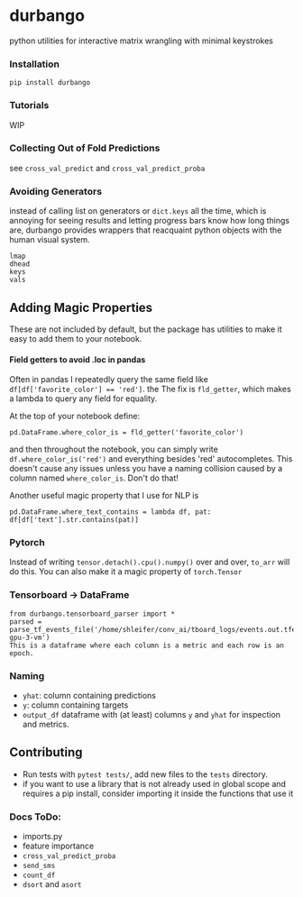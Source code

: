 # durbango
python utilities for interactive matrix wrangling with minimal keystrokes

### Installation

```
pip install durbango
```


### Tutorials
WIP


### Collecting Out of Fold Predictions
see `cross_val_predict` and `cross_val_predict_proba`


### Avoiding Generators
instead of calling list on generators or `dict.keys` all the time, which is annoying for seeing results and letting progress bars
know how long things are, durbango provides wrappers that reacquaint python objects with the human visual system.
```
lmap
dhead
keys
vals
```
## Adding Magic Properties
These are not included by default, but the package has utilities to make it easy to add them to your notebook.


#### Field getters to avoid .loc in pandas
Often in pandas I repeatedly query the same field like `df[df['favorite_color'] == 'red']`.
the
The fix is `fld_getter`, which makes a lambda to query any field for equality.

At the top of your notebook define:

```
pd.DataFrame.where_color_is = fld_getter('favorite_color')
```
and then throughout the notebook, you can simply write
`df.where_color_is('red')` and everything besides 'red' autocompletes.
This doesn't cause any issues unless you have a naming collision caused by a column named `where_color_is`. Don't do that!

Another useful magic property that I use for NLP is
```
pd.DataFrame.where_text_contains = lambda df, pat: df[df['text'].str.contains(pat)]
```

### Pytorch
Instead of writing `tensor.detach().cpu().numpy()` over and over, `to_arr` will do this.
You can also make it a magic property of `torch.Tensor`

### Tensorboard -> DataFrame
```
from durbango.tensorboard_parser import *
parsed = parse_tf_events_file('/home/shleifer/conv_ai/tboard_logs/events.out.tfevents.1564283968.shleifer-gpu-3-vm')
This is a dataframe where each column is a metric and each row is an epoch.
```

### Naming
- `yhat`: column containing predictions
- `y`: column containing targets
- `output_df` dataframe with (at least) columns `y` and `yhat` for inspection and metrics.


## Contributing
- Run tests with `pytest tests/`, add new files to the `tests` directory.
- if you want to use a library that is not already used in global scope and requires a pip install,
consider importing it inside the functions that use it

### Docs ToDo:
- imports.py
- feature importance
- `cross_val_predict_proba`
- `send_sms`
- `count_df`
- `dsort` and `asort`
